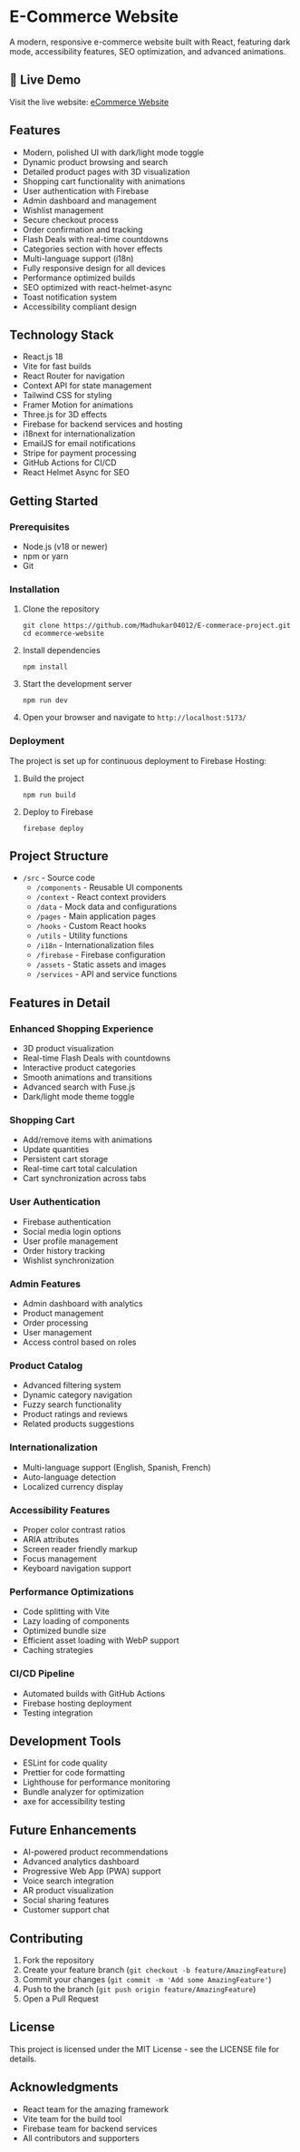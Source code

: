 # E-Commerce Website

A modern, responsive e-commerce website built with React, featuring dark mode, accessibility features, SEO optimization, and advanced animations.

## 🌟 Live Demo

Visit the live website: [eCommerce Website](https://ecommerce-website-00001.web.app)

## Features

- Modern, polished UI with dark/light mode toggle
- Dynamic product browsing and search
- Detailed product pages with 3D visualization
- Shopping cart functionality with animations
- User authentication with Firebase
- Admin dashboard and management
- Wishlist management
- Secure checkout process
- Order confirmation and tracking
- Flash Deals with real-time countdowns
- Categories section with hover effects
- Multi-language support (i18n)
- Fully responsive design for all devices
- Performance optimized builds
- SEO optimized with react-helmet-async
- Toast notification system
- Accessibility compliant design

## Technology Stack

- React.js 18
- Vite for fast builds
- React Router for navigation
- Context API for state management
- Tailwind CSS for styling
- Framer Motion for animations
- Three.js for 3D effects
- Firebase for backend services and hosting
- i18next for internationalization
- EmailJS for email notifications
- Stripe for payment processing
- GitHub Actions for CI/CD
- React Helmet Async for SEO

## Getting Started

### Prerequisites

- Node.js (v18 or newer)
- npm or yarn
- Git

### Installation

1. Clone the repository
   ```
   git clone https://github.com/Madhukar04012/E-commerace-project.git
   cd ecommerce-website
   ```

2. Install dependencies
   ```
   npm install
   ```

3. Start the development server
   ```
   npm run dev
   ```

4. Open your browser and navigate to `http://localhost:5173/`

### Deployment

The project is set up for continuous deployment to Firebase Hosting:

1. Build the project
   ```
   npm run build
   ```

2. Deploy to Firebase
   ```
   firebase deploy
   ```

## Project Structure

- `/src` - Source code
  - `/components` - Reusable UI components
  - `/context` - React context providers
  - `/data` - Mock data and configurations
  - `/pages` - Main application pages
  - `/hooks` - Custom React hooks
  - `/utils` - Utility functions
  - `/i18n` - Internationalization files
  - `/firebase` - Firebase configuration
  - `/assets` - Static assets and images
  - `/services` - API and service functions

## Features in Detail

### Enhanced Shopping Experience
- 3D product visualization
- Real-time Flash Deals with countdowns
- Interactive product categories
- Smooth animations and transitions
- Advanced search with Fuse.js
- Dark/light mode theme toggle

### Shopping Cart
- Add/remove items with animations
- Update quantities
- Persistent cart storage
- Real-time cart total calculation
- Cart synchronization across tabs

### User Authentication
- Firebase authentication
- Social media login options
- User profile management
- Order history tracking
- Wishlist synchronization

### Admin Features
- Admin dashboard with analytics
- Product management
- Order processing
- User management
- Access control based on roles

### Product Catalog
- Advanced filtering system
- Dynamic category navigation
- Fuzzy search functionality
- Product ratings and reviews
- Related products suggestions

### Internationalization
- Multi-language support (English, Spanish, French)
- Auto-language detection
- Localized currency display

### Accessibility Features
- Proper color contrast ratios
- ARIA attributes
- Screen reader friendly markup
- Focus management
- Keyboard navigation support

### Performance Optimizations
- Code splitting with Vite
- Lazy loading of components
- Optimized bundle size
- Efficient asset loading with WebP support
- Caching strategies

### CI/CD Pipeline
- Automated builds with GitHub Actions
- Firebase hosting deployment
- Testing integration

## Development Tools

- ESLint for code quality
- Prettier for code formatting
- Lighthouse for performance monitoring
- Bundle analyzer for optimization
- axe for accessibility testing

## Future Enhancements

- AI-powered product recommendations
- Advanced analytics dashboard
- Progressive Web App (PWA) support
- Voice search integration
- AR product visualization
- Social sharing features
- Customer support chat

## Contributing

1. Fork the repository
2. Create your feature branch (`git checkout -b feature/AmazingFeature`)
3. Commit your changes (`git commit -m 'Add some AmazingFeature'`)
4. Push to the branch (`git push origin feature/AmazingFeature`)
5. Open a Pull Request

## License

This project is licensed under the MIT License - see the LICENSE file for details.

## Acknowledgments

- React team for the amazing framework
- Vite team for the build tool
- Firebase team for backend services
- All contributors and supporters
